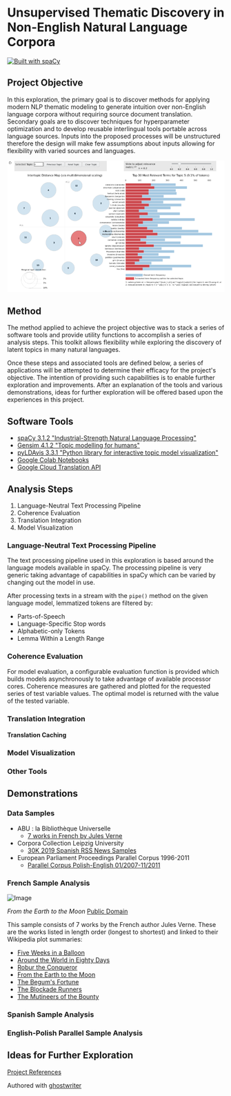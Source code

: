 # Unsupervised Thematic Discovery in Non-English Natural Language Corpora

[![Built with spaCy](https://img.shields.io/badge/made%20with%20❤%20and-spaCy-09a3d5.svg)](https://spacy.io)

## Project Objective

In this exploration, the primary goal is to discover methods for applying modern NLP thematic modeling to generate intuition over non-English language corpora without requiring source document translation. Secondary goals are to discover techniques for hyperparameter optimization and to develop reusable interlingual tools portable across language sources.  Inputs into the proposed processes will be unstructured therefore the design will make few assumptions about inputs allowing for flexibility with varied sources and languages.

![pyLDAvis Visualization](./img/header.png)

## Method

The method applied to achieve the project objective was to stack a series of software tools and provide utility functions to accomplish a series of analysis steps. This toolkit allows flexibility while exploring the discovery of latent topics in many natural languages.

Once these steps and associated tools are defined below, a series of applications will be attempted to determine their efficacy for the project's objective. The intention of providing such capabilities is to enable further exploration and improvements. After an explanation of the tools and various demonstrations, ideas for further exploration will be offered based upon the experiences in this project. 

## Software Tools

* [spaCy 3.1.2 "Industrial-Strength Natural Language Processing"](https://spacy.io/)
* [Gensim 4.1.2 "Topic modelling for humans"](https://radimrehurek.com/gensim/index.html)
* [pyLDAvis 3.3.1 "Python library for interactive topic model visualization"](https://pyldavis.readthedocs.io/en/latest/readme.html)
* [Google Colab Notebooks](https://colab.research.google.com/)
* [Google Cloud Translation API](https://cloud.google.com/translate/)

## Analysis Steps

1. Language-Neutral Text Processing Pipeline
1. Coherence Evaluation
1. Translation Integration
1. Model Visualization

### Language-Neutral Text Processing Pipeline

The text processing pipeline used in this exploration is based around the language models available in spaCy. The processing pipeline is very generic taking advantage of capabilities in spaCy which can be varied by changing out the model in use.

After processing texts in a stream with the ```pipe()``` method on the given language model, lemmatized tokens are filtered by:

+ Parts-of-Speech
+ Language-Specific Stop words
+ Alphabetic-only Tokens
+ Lemma Within a Length Range

### Coherence Evaluation

For model evaluation, a configurable evaluation function is provided which builds models asynchronously to take advantage of available processor cores. Coherence measures are gathered and plotted for the requested series of test variable values. The optimal model is returned with the value of the tested variable.

### Translation Integration

#### Translation Caching

### Model Visualization

### Other Tools

## Demonstrations

### Data Samples

* ABU : la Bibliothèque Universelle 
	* [7 works in French by Jules Verne](http://abu.cnam.fr/BIB/) 
* Corpora Collection Leipzig University
	* [30K 2019 Spanish RSS News Samples](https://wortschatz.uni-leipzig.de/en/download/Spanish#spa-ar_web_2019)
* European Parliament Proceedings Parallel Corpus 1996-2011
	* [Parallel Corpus Polish-English 01/2007-11/2011](http://www.statmt.org/europarl/)

### French Sample Analysis

![Image](https://upload.wikimedia.org/wikipedia/commons/thumb/4/4a/%27From_the_Earth_to_the_Moon%27_by_Henri_de_Montaut_39.jpg/327px-%27From_the_Earth_to_the_Moon%27_by_Henri_de_Montaut_39.jpg)

*From the Earth to the Moon* [Public Domain]( https://commons.wikimedia.org/w/index.php?curid=11412182)

This sample consists of 7 works by the French author Jules Verne. These are the works listed in length order (longest to shortest) and linked to their Wikipedia plot summaries:
	
+ [Five Weeks in a Balloon](https://en.wikipedia.org/wiki/Five_Weeks_in_a_Balloon#Plot_summary)
+ [Around the World in Eighty Days](https://en.wikipedia.org/wiki/Around_the_World_in_Eighty_Days#Plot)
+ [Robur the Conqueror](https://en.wikipedia.org/wiki/Robur_the_Conqueror#Plot_summary)
+ [From the Earth to the Moon](https://en.wikipedia.org/wiki/From_the_Earth_to_the_Moon#Plot)
+ [The Begum's Fortune](https://en.wikipedia.org/wiki/The_Begum%27s_Fortune#Plot_summary)
+ [The Blockade Runners](https://en.wikipedia.org/wiki/The_Blockade_Runners#Plot_introduction)
+ [The Mutineers of the Bounty](https://en.wikipedia.org/wiki/The_Mutineers_of_the_Bounty)

### Spanish Sample Analysis

### English-Polish Parallel Sample Analysis

## Ideas for Further Exploration

[Project References](https://github.com/jbrown544/interlingual-topic-modeling/blob/main/REFERENCES.md)

Authored with [ghostwriter](https://wereturtle.github.io/ghostwriter/index.html)
